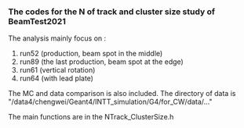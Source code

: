 ### The codes for the N of track and cluster size study of BeamTest2021
The analysis mainly focus on : 
1. run52 (production, beam spot in the middle)
2. run89 (the last production, beam spot at the edge)
3. run61 (vertical rotation)
4. run64 (with lead plate)

The MC and data comparison is also included.
The directory of data is "/data4/chengwei/Geant4/INTT_simulation/G4/for_CW/data/..."

The main functions are in the NTrack_ClusterSize.h


